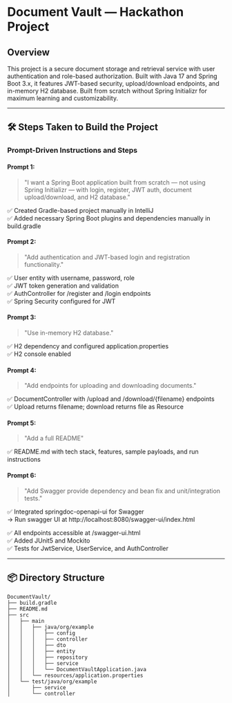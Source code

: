 
# Document Vault — Hackathon Project

## Overview
This project is a secure document storage and retrieval service with user authentication and role-based authorization. Built with Java 17 and Spring Boot 3.x, it features JWT-based security, upload/download endpoints, and in-memory H2 database. Built from scratch without Spring Initializr for maximum learning and customizability.

---

## 🛠️ Steps Taken to Build the Project

### Prompt-Driven Instructions and Steps

#### Prompt 1:
> "I want a Spring Boot application built from scratch — not using Spring Initializr — with login, register, JWT auth, document upload/download, and H2 database."

✅ Created Gradle-based project manually in IntelliJ  
✅ Added necessary Spring Boot plugins and dependencies manually in build.gradle

#### Prompt 2:
> "Add authentication and JWT-based login and registration functionality."

✅ User entity with username, password, role  
✅ JWT token generation and validation  
✅ AuthController for /register and /login endpoints  
✅ Spring Security configured for JWT

#### Prompt 3:
> "Use in-memory H2 database."

✅ H2 dependency and configured application.properties  
✅ H2 console enabled

#### Prompt 4:
> "Add endpoints for uploading and downloading documents."

✅ DocumentController with /upload and /download/{filename} endpoints  
✅ Upload returns filename; download returns file as Resource

#### Prompt 5:
> "Add a full README"

✅ README.md with tech stack, features, sample payloads, and run instructions  

#### Prompt 6:
> "Add Swagger provide dependency and bean fix and unit/integration tests."

✅ Integrated springdoc-openapi-ui for Swagger  
 ->  Run swagger UI at http://localhost:8080/swagger-ui/index.html

✅ All endpoints accessible at /swagger-ui.html  
✅ Added JUnit5 and Mockito  
✅ Tests for JwtService, UserService, and AuthController

---

## 📦 Directory Structure

```
DocumentVault/
├── build.gradle
├── README.md
├── src
│   ├── main
│   │   ├── java/org/example
│   │   │   ├── config
│   │   │   ├── controller
│   │   │   ├── dto
│   │   │   ├── entity
│   │   │   ├── repository
│   │   │   ├── service
│   │   │   └── DocumentVaultApplication.java
│   │   └── resources/application.properties
│   └── test/java/org/example
│       ├── service
│       └── controller
```
